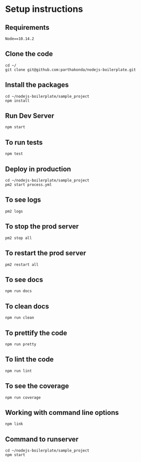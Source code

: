 # Setup instructions

## Requirements
    Node==10.14.2

## Clone the code
    cd ~/
    git clone git@github.com:parthakonda/nodejs-boilerplate.git

## Install the packages
    cd ~/nodejs-boilerplate/sample_project
    npm install

## Run Dev Server
    npm start

## To run tests
    npm test

## Deploy in production
    cd ~/nodejs-boilerplate/sample_project
    pm2 start process.yml

## To see logs
    pm2 logs

## To stop the prod server
    pm2 stop all

## To restart the prod server
    pm2 restart all

## To see docs
    npm run docs

## To clean docs
    npm run clean

## To prettify the code
    npm run pretty

## To lint the code
    npm run lint

## To see the coverage
    npm run coverage

## Working with command line options
    npm link

## Command to runserver
    cd ~/nodejs-boilerplate/sample_project
    npm start
